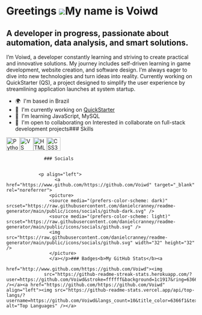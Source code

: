 Greetings ![](https://user-images.githubusercontent.com/18350557/176309783-0785949b-9127-417c-8b55-ab5a4333674e.gif)My name is Voiwd
=============================================================================================================================

A developer in progress, passionate about automation, data analysis, and smart solutions.
-----------------------------------------------------------------------------------------

I’m Voiwd, a developer constantly learning and striving to create practical and innovative solutions. My journey includes self-driven learning in game development, website creation, and software design. I’m always eager to dive into new technologies and turn ideas into reality. Currently working on QuickStarter (QS), a project designed to simplify the user experience by streamlining application launches at system startup.

*   🌍  I'm based in Brazil
*   🚀  I'm currently working on [QuickStarter](http://github.com/Voiwd/QuickStarter)
*   🧠  I'm learning JavaScript, MySQL
*   🤝  I'm open to collaborating on Interested in collaborate on full-stack development projects### Skills 
<p align="left">
<a href="https://www.python.org/" target="_blank" rel="noreferrer"><img src="https://raw.githubusercontent.com/danielcranney/readme-generator/main/public/icons/skills/python-colored.svg" width="36" height="36" alt="Python" /></a><a href="https://code.visualstudio.com/" target="_blank" rel="noreferrer"><img src="https://raw.githubusercontent.com/danielcranney/readme-generator/main/public/icons/skills/visualstudiocode.svg" width="36" height="36" alt="VS Code" /></a><a href="https://developer.mozilla.org/en-US/docs/Glossary/HTML5" target="_blank" rel="noreferrer"><img src="https://raw.githubusercontent.com/danielcranney/readme-generator/main/public/icons/skills/html5-colored.svg" width="36" height="36" alt="HTML5" /></a><a href="https://www.w3.org/TR/CSS/#css" target="_blank" rel="noreferrer"><img src="https://raw.githubusercontent.com/danielcranney/readme-generator/main/public/icons/skills/css3-colored.svg" width="36" height="36" alt="CSS3" /></a>
                    </p>
                    
                  ### Socials
                  
                  
                <p align="left">
                      <a href="https://www.github.com/https://github.com/Voiwd" target="_blank" rel="noreferrer">
                    <picture>
                    <source media="(prefers-color-scheme: dark)" srcset="https://raw.githubusercontent.com/danielcranney/readme-generator/main/public/icons/socials/github-dark.svg" />
                    <source media="(prefers-color-scheme: light)" srcset="https://raw.githubusercontent.com/danielcranney/readme-generator/main/public/icons/socials/github.svg" />
                    <img src="https://raw.githubusercontent.com/danielcranney/readme-generator/main/public/icons/socials/github.svg" width="32" height="32" />
                    </picture>
                    </a></p>### Badges<b>My GitHub Stats</b><a
                      href="http://www.github.com/https://github.com/Voiwd"><img
                  src="https://github-readme-streak-stats.herokuapp.com/?user=https://github.com/Voiwd&stroke=ffffff&background=1c1917&ring=6366f1&fire=6366f1&currStreakNum=ffffff&currStreakLabel=6366f1&sideNums=ffffff&sideLabels=ffffff&dates=ffffff&hide_border=true" /></a><a href="https://github.com/https://github.com/Voiwd" align="left"><img src="https://github-readme-stats.vercel.app/api/top-langs/?username=https://github.com/Voiwd&langs_count=10&title_color=6366f1&text_color=ffffff&icon_color=a855f7&bg_color=1c1917&hide_border=true&locale=en&custom_title=Top%20%Languages" alt="Top Languages" /></a>
